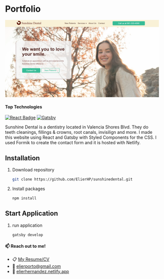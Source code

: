 # Portfolio

![portfolio website](./src/images/home-screenshot.png)

#### Top Technologies

[![React Badge](https://img.shields.io/badge/-React-61DBFB?style=for-the-badge&labelColor=black&logo=react&logoColor=61DBFB)](#) [![Gatsby](https://img.shields.io/badge/Gatsby-%23663399.svg?style=for-the-badge&logo=gatsby&logoColor=white)](#)

Sunshine Dental is a dentistry located in Valencia Shores Blvd. They do teeth cleanings, fillings & crowns, root canals, invisilign and more.
I made this website using React and Gatsby with Styled Components for the CSS. I used Formik to create the contact form and it is hosted with Netlify.

## Installation

1. Download repository
   ```bash
   git clone https://github.com/ElierHP/sunshinedental.git
   ```
2. Install packages
   ```bash
   npm install
   ```

## Start Application

1. run application
   ```bash
   gatsby develop
   ```

#### :mailbox: Reach out to me!

- :clipboard: [My Resume/CV](https://elierhernandez.netlify.app/static/resume-b2df90c704757adf476d203913fb0339.pdf)
- :email: elierporto@gmail.com
- :page_facing_up: [elierhernandez.netlify.app](https://www.elierhernandez.netlify.app)
